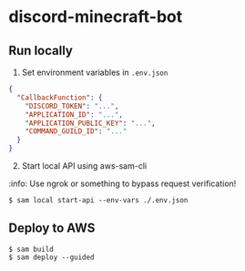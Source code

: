 # discord-minecraft-bot

## Run locally

1. Set environment variables in `.env.json`

```json
{
  "CallbackFunction": {
    "DISCORD_TOKEN": "...",
    "APPLICATION_ID": "...",
    "APPLICATION_PUBLIC_KEY": "...",
    "COMMAND_GUILD_ID": "..."
  }
}
```

2. Start local API using aws-sam-cli

:info: Use ngrok or something to bypass request verification!

```
$ sam local start-api --env-vars ./.env.json
```

## Deploy to AWS

```
$ sam build
$ sam deploy --guided
```
